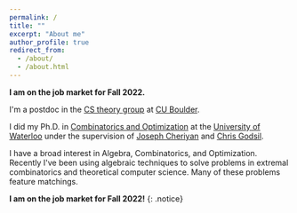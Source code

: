 ```yaml
---
permalink: /
title: ""
excerpt: "About me"
author_profile: true
redirect_from: 
  - /about/
  - /about.html
---
```




<b>I am on the job market for Fall 2022.</b>

I'm a postdoc in the <a href="https://www.colorado.edu/cs-theory/">CS theory group</a> at <a href="https://www.colorado.edu/">CU Boulder</a>.

I did my Ph.D. in <a href="https://uwaterloo.ca/combinatorics-and-optimization/">Combinatorics and Optimization</a> at the <a href="https://uwaterloo.ca/">University of Waterloo</a> under the supervision of <a href="https://www.math.uwaterloo.ca/~jcheriya/">Joseph Cheriyan</a> and <a href="https://www.math.uwaterloo.ca/~cgodsil/">Chris Godsil</a>. 
<!---
Before that, I got a M.S. in <a href="https://www.math.colostate.edu/">Mathematics</a> and <a href="https://www.cs.colostate.edu/">Computer Science</a> at <a href="https://www.colostate.edu/">Colorado State University</a>.
--->				

I have a broad interest in Algebra, Combinatorics, and Optimization. Recently I've been using algebraic techniques to solve problems in extremal combinatorics and theoretical computer science. Many of these problems feature matchings.

**I am on the job market for Fall 2022!**
{: .notice}
